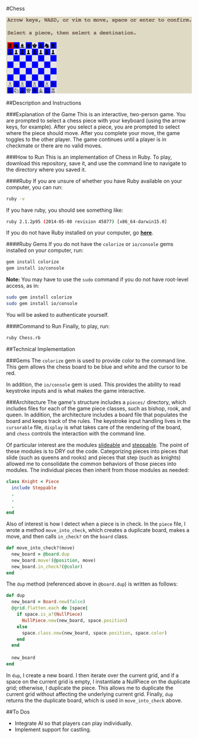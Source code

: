 #Chess

![starting_screen](/images/starting_screen.png)

##Description and Instructions

###Explanation of the Game
This is an interactive, two-person game. You are prompted to select a chess
piece with your keyboard (using the arrow keys, for example). After you select
a piece, you are prompted to select where the piece should move. After you
complete your move, the game toggles to the other player. The game continues
until a player is in checkmate or there are no valid moves.

###How to Run
This is an implementation of Chess in Ruby. To play, download this repository,
save it, and use the command line to navigate to the directory where you saved it.

####Ruby
If you are unsure of whether you have Ruby available on your computer, you can
run:

```bash
ruby -v
```

If you have ruby, you should see something like:

```bash
ruby 2.1.2p95 (2014-05-08 revision 45877) [x86_64-darwin15.0]
```

If you do not have Ruby installed on your computer, go **[here](https://www.ruby-lang.org/en/)**.

####Ruby Gems
If you do not have the `colorize` or `io/console` gems installed on your computer,
run:

```bash
gem install colorize
gem install io/console
```

**Note:** You may have to use the `sudo` command if you do not have root-level
access, as in:

```bash
sudo gem install colorize
sudo gem install io/console
```

You will be asked to authenticate yourself.

####Command to Run
Finally, to play, run:

```bash
ruby Chess.rb
```

##Technical Implementation

###Gems
The `colorize` gem is used to provide color to the command line. This gem allows
the chess board to be blue and white and the cursor to be red.

In addition, the `io/console` gem is used. This provides the ability to read
keystroke inputs and is what makes the game interactive.

###Architecture
The game's structure includes a `pieces/` directory, which includes files for each
of the game piece classes, such as bishop, rook, and queen. In addition, the
architecture includes a board file that populates the board and keeps track
of the rules. The keystroke input handling lives in the `cursorable` file, `display`
is what takes care of the rendering of the board, and `chess` controls the
interaction with the command line.

Of particular interest are the modules [slideable][slideable] and [steppable][steppable].
The point of these modules is to DRY out the code. Categorizing pieces into
pieces that slide (such as queens and rooks) and pieces that step (such as knights)
allowed me to consolidate the common behaviors of those pieces into modules.
The individual pieces then inherit from those modules as needed:

```ruby
class Knight < Piece
  include Steppable
  .
  .
  .
end
```

Also of interest is how I detect when a piece is in check. In the `piece` file,
I wrote a method `move_into_check`, which creates a duplicate board, makes a
move, and then calls `in_check?` on the `board` class.

```ruby
def move_into_check?(move)
  new_board = @board.dup
  new_board.move!(@position, move)
  new_board.in_check?(@color)
end
```

The `dup` method (referenced above in `@board.dup`) is written as follows:

```ruby
def dup
  new_board = Board.new(false)
  @grid.flatten.each do |space|
    if space.is_a?(NullPiece)
      NullPiece.new(new_board, space.position)
    else
      space.class.new(new_board, space.position, space.color)
    end
  end

  new_board
end
```

In `dup`, I create a new board. I then iterate over the current grid, and if a
space on the current grid is empty, I instantiate a NullPiece on the duplicate
grid; otherwise, I duplicate the piece. This allows me to duplicate the current
grid without affecting the underlying current grid. Finally, `dup` returns the
the duplicate board, which is used in `move_into_check` above.

##To Dos
- Integrate AI so that players can play individually.
- Implement support for castling.

[slideable]: ./pieces/slideable.rb
[steppable]: ./pieces/steppable.rb
